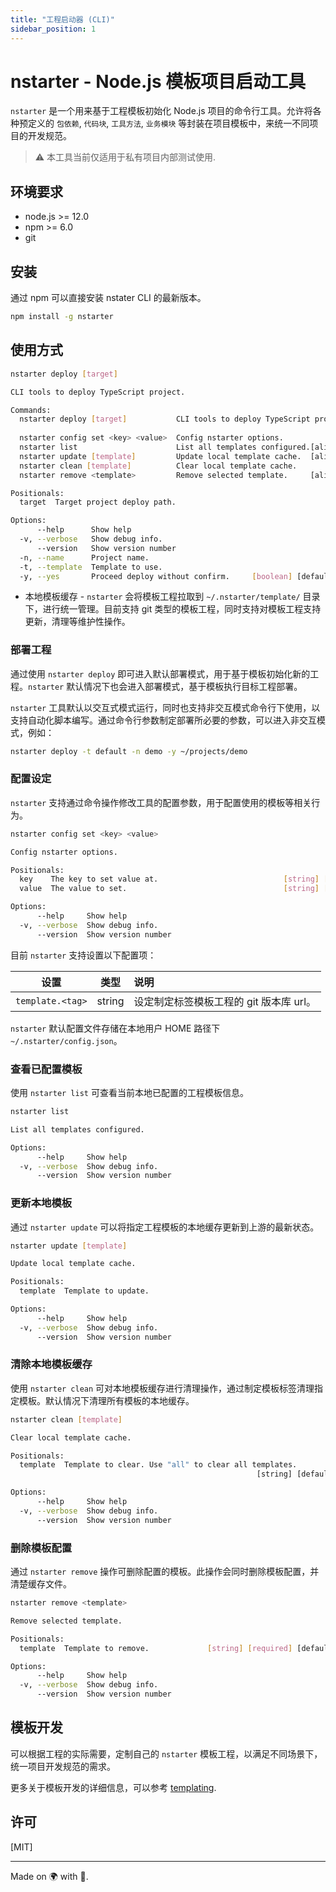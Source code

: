 ```yaml
---
title: "工程启动器 (CLI)"
sidebar_position: 1
---
```


# nstarter - Node.js 模板项目启动工具

`nstarter` 是一个用来基于工程模板初始化 Node.js 项目的命令行工具。允许将各种预定义的 `包依赖`, `代码块`, `工具方法`, `业务模块` 等封装在项目模板中，来统一不同项目的开发规范。

> ⚠ 本工具当前仅适用于私有项目内部测试使用.

## 环境要求

* node.js >= 12.0
* npm >= 6.0
* git


## 安装

通过 npm 可以直接安装 nstater CLI 的最新版本。

```bash
npm install -g nstarter
```

## 使用方式

```bash
nstarter deploy [target]

CLI tools to deploy TypeScript project.

Commands:
  nstarter deploy [target]           CLI tools to deploy TypeScript project.
                                                                       [default]
  nstarter config set <key> <value>  Config nstarter options.
  nstarter list                      List all templates configured.[aliases: ls]
  nstarter update [template]         Update local template cache.  [aliases: up]
  nstarter clean [template]          Clear local template cache.
  nstarter remove <template>         Remove selected template.     [aliases: rm]

Positionals:
  target  Target project deploy path.                                   [string]

Options:
      --help      Show help                                            [boolean]
  -v, --verbose   Show debug info.                                     [boolean]
      --version   Show version number                                  [boolean]
  -n, --name      Project name.                                         [string]
  -t, --template  Template to use.                                      [string]
  -y, --yes       Proceed deploy without confirm.     [boolean] [default: false]
```

* 本地模板缓存 - `nstarter` 会将模板工程拉取到 `~/.nstarter/template/` 目录下，进行统一管理。目前支持 git 类型的模板工程，同时支持对模板工程支持更新，清理等维护性操作。


### 部署工程

通过使用 `nstarter deploy` 即可进入默认部署模式，用于基于模板初始化新的工程。`nstarter` 默认情况下也会进入部署模式，基于模板执行目标工程部署。

`nstarter` 工具默认以交互式模式运行，同时也支持非交互模式命令行下使用，以支持自动化脚本编写。通过命令行参数制定部署所必要的参数，可以进入非交互模式，例如：

```bash
nstarter deploy -t default -n demo -y ~/projects/demo
```


### 配置设定

`nstarter` 支持通过命令操作修改工具的配置参数，用于配置使用的模板等相关行为。

```bash
nstarter config set <key> <value>

Config nstarter options.

Positionals:
  key    The key to set value at.                            [string] [required]
  value  The value to set.                                   [string] [required]

Options:
      --help     Show help                                             [boolean]
  -v, --verbose  Show debug info.                                      [boolean]
      --version  Show version number                                   [boolean]
```

目前 `nstarter` 支持设置以下配置项：

| 设置 | 类型 | 说明 |
|:---:|:---:|:---|
| `template.<tag>` | string | 设定制定标签模板工程的 git 版本库 url。 |

`nstarter` 默认配置文件存储在本地用户 HOME 路径下 `~/.nstarter/config.json`。

### 查看已配置模板

使用 `nstarter list` 可查看当前本地已配置的工程模板信息。

```bash
nstarter list

List all templates configured.

Options:
      --help     Show help                                             [boolean]
  -v, --verbose  Show debug info.                                      [boolean]
      --version  Show version number                                   [boolean]
```

### 更新本地模板

通过 `nstarter update` 可以将指定工程模板的本地缓存更新到上游的最新状态。

```bash
nstarter update [template]

Update local template cache.

Positionals:
  template  Template to update.                                         [string]

Options:
      --help     Show help                                             [boolean]
  -v, --verbose  Show debug info.                                      [boolean]
      --version  Show version number                                   [boolean]
```

### 清除本地模板缓存

使用 `nstarter clean` 可对本地模板缓存进行清理操作，通过制定模板标签清理指定模板。默认情况下清理所有模板的本地缓存。

```bash
nstarter clean [template]

Clear local template cache.

Positionals:
  template  Template to clear. Use "all" to clear all templates.
                                                       [string] [default: "all"]

Options:
      --help     Show help                                             [boolean]
  -v, --verbose  Show debug info.                                      [boolean]
      --version  Show version number                                   [boolean]
```

### 删除模板配置

通过 `nstarter remove` 操作可删除配置的模板。此操作会同时删除模板配置，并清楚缓存文件。

```bash
nstarter remove <template>

Remove selected template.

Positionals:
  template  Template to remove.             [string] [required] [default: "all"]

Options:
      --help     Show help                                             [boolean]
  -v, --verbose  Show debug info.                                      [boolean]
      --version  Show version number                                   [boolean]
```

## 模板开发

可以根据工程的实际需要，定制自己的 `nstarter` 模板工程，以满足不同场景下，统一项目开发规范的需求。

更多关于模板开发的详细信息，可以参考 [templating](./templating.md).


## 许可

[MIT]

----

Made on 🌍 with 💓.
